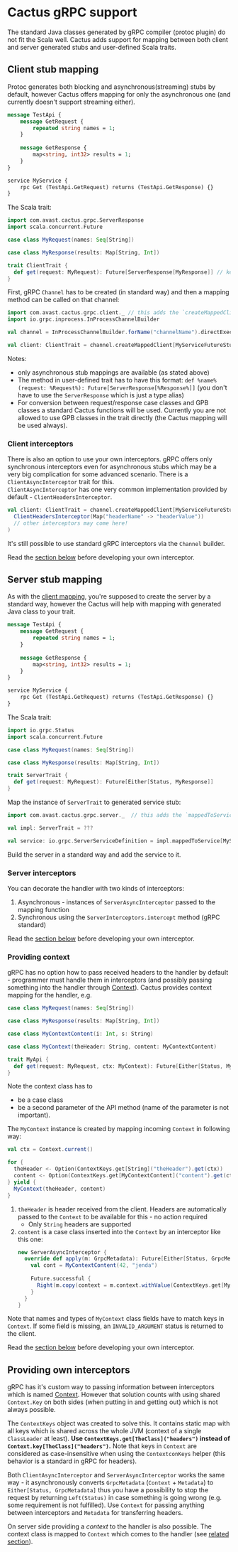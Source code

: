 # Cactus gRPC support

The standard Java classes generated by gRPC compiler (protoc plugin) do not fit the Scala well. Cactus adds support for mapping between both
client and server generated stubs and user-defined Scala traits.

## Client stub mapping

Protoc generates both blocking and asynchronous(streaming) stubs by default, however Cactus offers mapping for only the asynchronous one
(and currently doesn't support streaming either).

```proto
message TestApi {
    message GetRequest {
        repeated string names = 1;
    }
    
    message GetResponse {
        map<string, int32> results = 1;
    }
}

service MyService {
    rpc Get (TestApi.GetRequest) returns (TestApi.GetResponse) {}
}
```

The Scala trait:
```scala
import com.avast.cactus.grpc.ServerResponse
import scala.concurrent.Future

case class MyRequest(names: Seq[String])

case class MyResponse(results: Map[String, Int])

trait ClientTrait {
  def get(request: MyRequest): Future[ServerResponse[MyResponse]] // keep this format!
}
```

First, gRPC `Channel` has to be created (in standard way) and then a mapping method can be called on that channel:
```scala
import com.avast.cactus.grpc.client._ // this adds the `createMappedClient` method
import io.grpc.inprocess.InProcessChannelBuilder

val channel = InProcessChannelBuilder.forName("channelName").directExecutor.build // fine for testing

val client: ClientTrait = channel.createMappedClient[MyServiceFutureStub, ClientTrait]()
```

Notes:
* only asynchronous stub mappings are available (as stated above)
* The method in user-defined trait has to have this format: `def %name%(request: %Request%): Future[ServerResponse[%Response%]]`
(you don't have to use the `ServerResponse` which is just a type alias)
* For conversion between request/response case classes and GPB classes a standard Cactus functions will be used.
Currently you are not allowed to use GPB classes in the trait directly (the Cactus mapping will be used always).

### Client interceptors

There is also an option to use your own interceptors. gRPC offers only synchronous interceptors even for asynchronous stubs which may be
a very big complication for some advanced scenario. There is a `ClientAsyncInterceptor` trait for this.  
`ClientAsyncInterceptor` has one very common implementation provided by default - `ClientHeadersInterceptor`.
```scala
val client: ClientTrait = channel.createMappedClient[MyServiceFutureStub, ClientTrait](
  ClientHeadersInterceptor(Map("headerName" -> "headerValue"))
  // other interceptors may come here!
)
```

It's still possible to use standard gRPC interceptors via the `Channel` builder.

Read the [section below](#providing-own-interceptors) before developing your own interceptor.

## Server stub mapping

As with the [client mapping](#client-stub-mapping), you're supposed to create the server by a standard way, however the Cactus will help with
mapping with generated Java class to your trait.

```proto
message TestApi {
    message GetRequest {
        repeated string names = 1;
    }
    
    message GetResponse {
        map<string, int32> results = 1;
    }
}

service MyService {
    rpc Get (TestApi.GetRequest) returns (TestApi.GetResponse) {}
}
```

The Scala trait:
```scala
import io.grpc.Status
import scala.concurrent.Future

case class MyRequest(names: Seq[String])

case class MyResponse(results: Map[String, Int])

trait ServerTrait {
  def get(request: MyRequest): Future[Either[Status, MyResponse]]
}
```

Map the instance of `ServerTrait` to generated service stub:
```scala
import com.avast.cactus.grpc.server._  // this adds the `mappedToService` method

val impl: ServerTrait = ???

val service: io.grpc.ServerServiceDefinition = impl.mappedToService[MyServiceImplBase]()
```

Build the server in a standard way and add the service to it.

### Server interceptors

You can decorate the handler with two kinds of interceptors:
1. Asynchronous - instances of `ServerAsyncInterceptor` passed to the mapping function
1. Synchronous using the `ServerInterceptors.intercept` method (gRPC standard)

Read the [section below](#providing-own-interceptors) before developing your own interceptor.

### Providing context

gRPC has no option how to pass received headers to the handler by default - programmer must handle them in interceptors (and possibly
passing something into the handler through [Context](https://grpc.io/grpc-java/javadoc/io/grpc/Context.html)). Cactus provides context
mapping for the handler, e.g.
```scala
case class MyRequest(names: Seq[String])

case class MyResponse(results: Map[String, Int])

case class MyContextContent(i: Int, s: String)

case class MyContext(theHeader: String, content: MyContextContent)

trait MyApi {
  def get(request: MyRequest, ctx: MyContext): Future[Either[Status, MyResponse]]
}
```

Note the context class has to
* be a case class
* be a second parameter of the API method (name of the parameter is not important).

The `MyContext` instance is created by mapping incoming `Context` in following way:
```scala
val ctx = Context.current()

for {
  theHeader <- Option(ContextKeys.get[String]("theHeader").get(ctx))
  content <- Option(ContextKeys.get[MyContextContent]("content").get(ctx))
} yield {
  MyContext(theHeader, content)
}
```
1. `theHeader` is header received from the client. Headers are automatically passed to the `Context` to be available for this - no action required
   * Only `String` headers are supported
1. `content` is a case class inserted into the `Context` by an interceptor like this one:
    ```scala
    new ServerAsyncInterceptor {
      override def apply(m: GrpcMetadata): Future[Either[Status, GrpcMetadata]] = {
        val cont = MyContextContent(42, "jenda")
        
        Future.successful {
          Right(m.copy(context = m.context.withValue(ContextKeys.get[MyContextContent]("content"), cont)))
        }
      }
    }
    ```
Note that names and types of `MyContext` class fields have to match keys in `Context`. If some field is missing, an `INVALID_ARGUMENT` status is
returned to the client.

Read the [section below](#providing-own-interceptors) before developing your own interceptor.

## Providing own interceptors

gRPC has it's custom way to passing information between interceptors which is named [Context](https://grpc.io/grpc-java/javadoc/io/grpc/Context.html).
However that solution counts with using shared `Context.Key` on both sides (when putting in and getting out) which is not always possible.

The `ContextKeys` object was created to solve this. It contains static map with all keys which is shared across the whole JVM (context of a
single `ClassLoader` at least). **Use `ContextKeys.get[TheClass]("headers")` instead of `Context.key[TheClass]("headers")`.**
Note that keys in `Context` are considered as case-insensitive when using the `ContextconKeys` helper (this behavior is a standard in gRPC for headers).

Both `ClientAsyncInterceptor` and `ServerAsyncInterceptor` works the same way - it asynchronously converts `GrpcMetadata` (`Context` + `Metadata`)
to `Either[Status, GrpcMetadata]` thus you have a possibility to stop the request by returning `Left(Status)` in case something is going wrong
(e.g. some requirement is not fulfilled).
Use `Context` for passing anything between interceptors and `Metadata` for transferring headers.

On server side providing a _context_ to the handler is also possible. The context class is mapped to `Context` which comes to the handler 
(see [related section](#providing-context)). 
